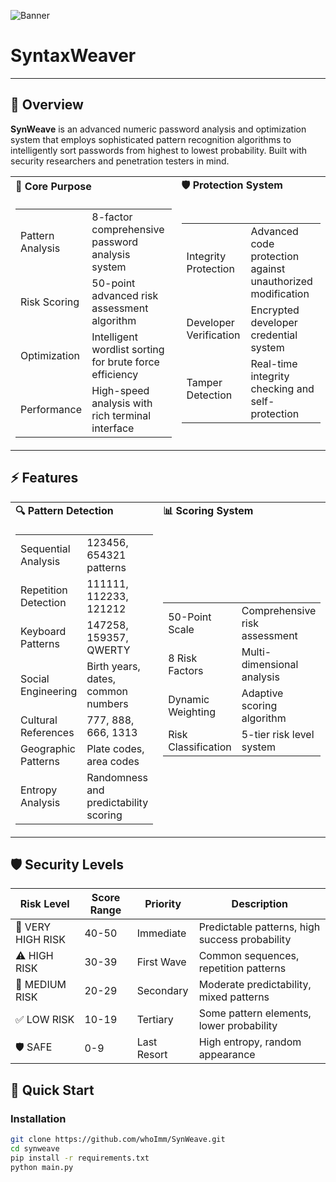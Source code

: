 ![Banner](https://i.hizliresim.com/3zhwn12.png)


# SyntaxWeaver

---

## 🚀 Overview

**SynWeave** is an advanced numeric password analysis and optimization system that employs sophisticated pattern recognition algorithms to intelligently sort passwords from highest to lowest probability. Built with security researchers and penetration testers in mind.

| | |
| - | - |
| **🎯 Core Purpose** | **🛡️ Protection System** |
| <table><tr><td>Pattern Analysis</td><td>8-factor comprehensive password analysis system</td></tr><tr><td>Risk Scoring</td><td>50-point advanced risk assessment algorithm</td></tr><tr><td>Optimization</td><td>Intelligent wordlist sorting for brute force efficiency</td></tr><tr><td>Performance</td><td>High-speed analysis with rich terminal interface</td></tr></table> | <table><tr><td>Integrity Protection</td><td>Advanced code protection against unauthorized modification</td></tr><tr><td>Developer Verification</td><td>Encrypted developer credential system</td></tr><tr><td>Tamper Detection</td><td>Real-time integrity checking and self-protection</td></tr></table> |

## ⚡ Features

| | | |
| - | - | - |
| **🔍 Pattern Detection** | **📊 Scoring System** | **🎯 Output Optimization** |
| <table><tr><td>Sequential Analysis</td><td>123456, 654321 patterns</td></tr><tr><td>Repetition Detection</td><td>111111, 112233, 121212</td></tr><tr><td>Keyboard Patterns</td><td>147258, 159357, QWERTY</td></tr><tr><td>Social Engineering</td><td>Birth years, dates, common numbers</td></tr><tr><td>Cultural References</td><td>777, 888, 666, 1313</td></tr><tr><td>Geographic Patterns</td><td>Plate codes, area codes</td></tr><tr><td>Entropy Analysis</td><td>Randomness and predictability scoring</td></tr></table> | <table><tr><td>50-Point Scale</td><td>Comprehensive risk assessment</td></tr><tr><td>8 Risk Factors</td><td>Multi-dimensional analysis</td></tr><tr><td>Dynamic Weighting</td><td>Adaptive scoring algorithm</td></tr><tr><td>Risk Classification</td><td>5-tier risk level system</td></tr></table> | <table><tr><td>Smart Sorting</td><td>Highest probability first</td></tr><tr><td>Dual Output</td><td>Detailed & clean wordlists</td></tr><tr><td>Format Preservation</td><td>Maintains original structure</td></tr><tr><td>Batch Processing</td><td>Multiple file support</td></tr></table> |

## 🛡️ Security Levels

| Risk Level | Score Range | Priority | Description |
|------------|-------------|----------|-------------|
| 🚨 VERY HIGH RISK | 40-50 | Immediate | Predictable patterns, high success probability |
| ⚠️ HIGH RISK | 30-39 | First Wave | Common sequences, repetition patterns |
| 🎯 MEDIUM RISK | 20-29 | Secondary | Moderate predictability, mixed patterns |
| ✅ LOW RISK | 10-19 | Tertiary | Some pattern elements, lower probability |
| 🛡️ SAFE | 0-9 | Last Resort | High entropy, random appearance |

## 🚀 Quick Start

### Installation
```bash
git clone https://github.com/whoImm/SynWeave.git
cd synweave
pip install -r requirements.txt
python main.py
